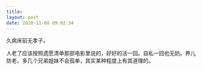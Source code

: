 ```yaml
---
title: 
layout: post
date: 2020-11-08 09:02:34
---
```


久病床前无孝子。

人老了应该按照遗愿清单那部电影里说的，好好的活一回。自私一回也无妨。养儿防老，多几个兄弟姐妹不会孤单，其实某种程度上有其道理的。